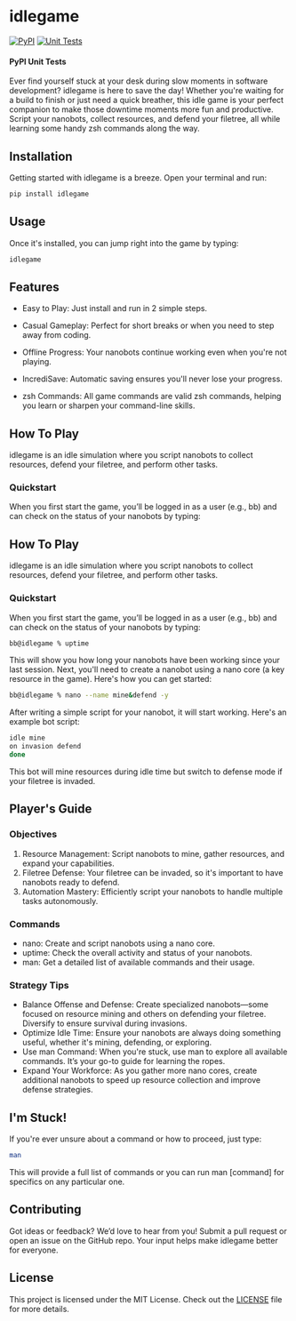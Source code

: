 # idlegame

[![PyPI](https://github.com/bboonstra/idlegame/actions/workflows/pypi.yml/badge.svg)](https://github.com/bboonstra/idlegame/actions/workflows/pypi.yml)
[![Unit Tests](https://github.com/bboonstra/idlegame/actions/workflows/tests.yml/badge.svg)](https://github.com/bboonstra/idlegame/actions/workflows/tests.yml)

#### PyPI Unit Tests

Ever find yourself stuck at your desk during slow moments in software development? idlegame is here to save the day! Whether you're waiting for a build to finish or just need a quick breather, this idle game is your perfect companion to make those downtime moments more fun and productive. Script your nanobots, collect resources, and defend your filetree, all while learning some handy zsh commands along the way.
## Installation

Getting started with idlegame is a breeze. Open your terminal and run:

```bash
pip install idlegame
```

## Usage

Once it's installed, you can jump right into the game by typing:
```bash
idlegame
```

## Features

+ Easy to Play: Just install and run in 2 simple steps.

+ Casual Gameplay: Perfect for short breaks or when you need to step away from coding.

+ Offline Progress: Your nanobots continue working even when you're not playing.

+ IncrediSave: Automatic saving ensures you'll never lose your progress.

+ zsh Commands: All game commands are valid zsh commands, helping you learn or sharpen your command-line skills.

## How To Play

idlegame is an idle simulation where you script nanobots to collect resources, defend your filetree, and perform other tasks.

### Quickstart

When you first start the game, you’ll be logged in as a user (e.g., bb) and can check on the status of your nanobots by typing:

## How To Play

idlegame is an idle simulation where you script nanobots to collect resources, defend your filetree, and perform other tasks.

### Quickstart

When you first start the game, you’ll be logged in as a user (e.g., bb) and can check on the status of your nanobots by typing:

```bash
bb@idlegame % uptime
```

This will show you how long your nanobots have been working since your last session. Next, you'll need to create a nanobot using a nano core (a key resource in the game). Here's how you can get started:

```bash
bb@idlegame % nano --name mine&defend -y
```
After writing a simple script for your nanobot, it will start working. Here's an example bot script:

```bash
idle mine
on invasion defend
done
```

This bot will mine resources during idle time but switch to defense mode if your filetree is invaded.

## Player's Guide

### Objectives
1. Resource Management: Script nanobots to mine, gather resources, and expand your capabilities.
2. Filetree Defense: Your filetree can be invaded, so it's important to have nanobots ready to defend.
3. Automation Mastery: Efficiently script your nanobots to handle multiple tasks autonomously.
### Commands
+ nano: Create and script nanobots using a nano core.
+ uptime: Check the overall activity and status of your nanobots.
+ man: Get a detailed list of available commands and their usage.

### Strategy Tips
+ Balance Offense and Defense: Create specialized nanobots—some focused on resource mining and others on defending your filetree. Diversify to ensure survival during invasions.
+ Optimize Idle Time: Ensure your nanobots are always doing something useful, whether it's mining, defending, or exploring.
+ Use man Command: When you're stuck, use man to explore all available commands. It’s your go-to guide for learning the ropes.
+ Expand Your Workforce: As you gather more nano cores, create additional nanobots to speed up resource collection and improve defense strategies.
## I'm Stuck!
If you're ever unsure about a command or how to proceed, just type:

```bash
man
```

This will provide a full list of commands or you can run man [command] for specifics on any particular one.

## Contributing
Got ideas or feedback? We’d love to hear from you! Submit a pull request or open an issue on the GitHub repo. Your input helps make idlegame better for everyone.

## License

This project is licensed under the MIT License. Check out the [LICENSE](LICENSE) file for more details.
